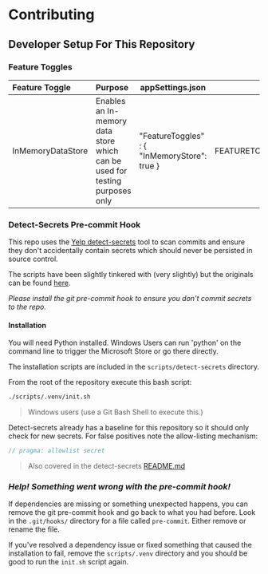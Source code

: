 # Contributing

## Developer Setup For This Repository

### Feature Toggles

| Feature Toggle    | Purpose                       |  appSettings.json | yaml environment|
|:------------------|:------------------------------| ------------------|--------|
| InMemoryDataStore | Enables an In-memory data store which can be used for testing purposes only | "FeatureToggles" : { "InMemoryStore": true } | FEATURETOGGLES__INMEMORYSTORE=true

### Detect-Secrets Pre-commit Hook

This repo uses the [Yelp detect-secrets](https://github.com/Yelp/detect-secrets) tool to scan commits and ensure they don't accidentally contain secrets which should never be persisted in source control.

The scripts have been slightly tinkered with (very slightly) but the originals can be found [here](https://github.com/wbreza/pre-commit-hooks/tree/main/detect-secrets).

_Please install the git pre-commit hook to ensure you don't commit secrets to the repo._

#### Installation

You will need Python installed.
Windows Users can run 'python' on the command line to trigger the Microsoft Store or go there directly.

The installation scripts are included in the ```scripts/detect-secrets``` directory.

From the root of the repository execute this bash script:

```bash
./scripts/.venv/init.sh
```

> Windows users (use a Git Bash Shell to execute this.)

Detect-secrets already has a baseline for this repository so it should only check for new secrets.  For false positives note the allow-listing mechanism:

```c
// pragma: allowlist secret
```

>Also covered in the detect-secrets [README.md](https://github.com/Yelp/detect-secrets)

### *Help! Something went wrong with the pre-commit hook!*

If dependencies are missing or something unexpected happens, you can remove the git pre-commit hook and go back to what you had before.
  Look in the ```.git/hooks/``` directory for a file called ```pre-commit```.  Either remove or rename the file.

If you've resolved a dependency issue or fixed something that caused the installation to fail, remove the ```scripts/.venv``` directory and you should be good to run the ```init.sh``` script again.
